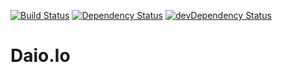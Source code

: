 [![Build Status](https://travis-ci.org/Daveloper87/daio.io.svg)](https://travis-ci.org/Daveloper87/daio.io)
[![Dependency Status](https://img.shields.io/david/Daveloper87/daio.io.svg)](https://david-dm.org/daveloper87/daio.io)
[![devDependency Status](https://img.shields.io/david/dev/Daveloper87/daio.io.svg)](https://david-dm.org/daveloper87/daio.io#info=devDependencies)


# Daio.Io